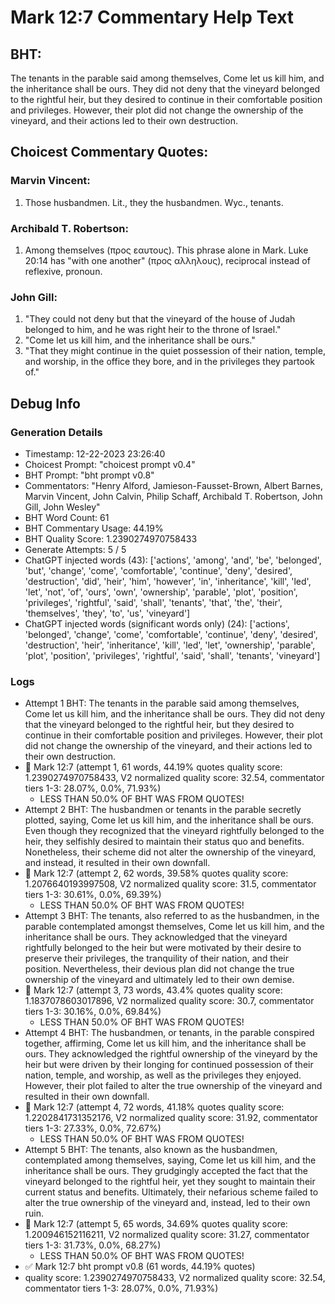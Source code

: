 # Mark 12:7 Commentary Help Text

## BHT:
The tenants in the parable said among themselves, Come let us kill him, and the inheritance shall be ours. They did not deny that the vineyard belonged to the rightful heir, but they desired to continue in their comfortable position and privileges. However, their plot did not change the ownership of the vineyard, and their actions led to their own destruction.

## Choicest Commentary Quotes:
### Marvin Vincent:
1. Those husbandmen. Lit., they the husbandmen. Wyc., tenants.


### Archibald T. Robertson:
1.  Among themselves (προς εαυτους). This phrase alone in Mark. Luke 20:14 has "with one another" (προς αλληλους), reciprocal instead of reflexive, pronoun. 


### John Gill:
1. "They could not deny but that the vineyard of the house of Judah belonged to him, and he was right heir to the throne of Israel."
2. "Come let us kill him, and the inheritance shall be ours."
3. "That they might continue in the quiet possession of their nation, temple, and worship, in the office they bore, and in the privileges they partook of."


## Debug Info
### Generation Details
- Timestamp: 12-22-2023 23:26:40
- Choicest Prompt: "choicest prompt v0.4"
- BHT Prompt: "bht prompt v0.8"
- Commentators: "Henry Alford, Jamieson-Fausset-Brown, Albert Barnes, Marvin Vincent, John Calvin, Philip Schaff, Archibald T. Robertson, John Gill, John Wesley"
- BHT Word Count: 61
- BHT Commentary Usage: 44.19%
- BHT Quality Score: 1.2390274970758433
- Generate Attempts: 5 / 5
- ChatGPT injected words (43):
	['actions', 'among', 'and', 'be', 'belonged', 'but', 'change', 'come', 'comfortable', 'continue', 'deny', 'desired', 'destruction', 'did', 'heir', 'him', 'however', 'in', 'inheritance', 'kill', 'led', 'let', 'not', 'of', 'ours', 'own', 'ownership', 'parable', 'plot', 'position', 'privileges', 'rightful', 'said', 'shall', 'tenants', 'that', 'the', 'their', 'themselves', 'they', 'to', 'us', 'vineyard']
- ChatGPT injected words (significant words only) (24):
	['actions', 'belonged', 'change', 'come', 'comfortable', 'continue', 'deny', 'desired', 'destruction', 'heir', 'inheritance', 'kill', 'led', 'let', 'ownership', 'parable', 'plot', 'position', 'privileges', 'rightful', 'said', 'shall', 'tenants', 'vineyard']

### Logs
- Attempt 1 BHT: The tenants in the parable said among themselves, Come let us kill him, and the inheritance shall be ours. They did not deny that the vineyard belonged to the rightful heir, but they desired to continue in their comfortable position and privileges. However, their plot did not change the ownership of the vineyard, and their actions led to their own destruction.
- 🔄 Mark 12:7 (attempt 1, 61 words, 44.19% quotes quality score: 1.2390274970758433, V2 normalized quality score: 32.54, commentator tiers 1-3: 28.07%, 0.0%, 71.93%) 
	- LESS THAN 50.0% OF BHT WAS FROM QUOTES!
- Attempt 2 BHT: The husbandmen or tenants in the parable secretly plotted, saying, Come let us kill him, and the inheritance shall be ours. Even though they recognized that the vineyard rightfully belonged to the heir, they selfishly desired to maintain their status quo and benefits. Nonetheless, their scheme did not alter the ownership of the vineyard, and instead, it resulted in their own downfall.
- 🔄 Mark 12:7 (attempt 2, 62 words, 39.58% quotes quality score: 1.2076640193997508, V2 normalized quality score: 31.5, commentator tiers 1-3: 30.61%, 0.0%, 69.39%) 
	- LESS THAN 50.0% OF BHT WAS FROM QUOTES!
- Attempt 3 BHT: The tenants, also referred to as the husbandmen, in the parable contemplated amongst themselves, Come let us kill him, and the inheritance shall be ours. They acknowledged that the vineyard rightfully belonged to the heir but were motivated by their desire to preserve their privileges, the tranquility of their nation, and their position. Nevertheless, their devious plan did not change the true ownership of the vineyard and ultimately led to their own demise.
- 🔄 Mark 12:7 (attempt 3, 73 words, 43.4% quotes quality score: 1.1837078603017896, V2 normalized quality score: 30.7, commentator tiers 1-3: 30.16%, 0.0%, 69.84%) 
	- LESS THAN 50.0% OF BHT WAS FROM QUOTES!
- Attempt 4 BHT: The husbandmen, or tenants, in the parable conspired together, affirming, Come let us kill him, and the inheritance shall be ours. They acknowledged the rightful ownership of the vineyard by the heir but were driven by their longing for continued possession of their nation, temple, and worship, as well as the privileges they enjoyed. However, their plot failed to alter the true ownership of the vineyard and resulted in their own downfall.
- 🔄 Mark 12:7 (attempt 4, 72 words, 41.18% quotes quality score: 1.2202841731352176, V2 normalized quality score: 31.92, commentator tiers 1-3: 27.33%, 0.0%, 72.67%) 
	- LESS THAN 50.0% OF BHT WAS FROM QUOTES!
- Attempt 5 BHT: The tenants, also known as the husbandmen, contemplated among themselves, saying, Come let us kill him, and the inheritance shall be ours. They grudgingly accepted the fact that the vineyard belonged to the rightful heir, yet they sought to maintain their current status and benefits. Ultimately, their nefarious scheme failed to alter the true ownership of the vineyard and, instead, led to their own ruin.
- 🔄 Mark 12:7 (attempt 5, 65 words, 34.69% quotes quality score: 1.200946152116211, V2 normalized quality score: 31.27, commentator tiers 1-3: 31.73%, 0.0%, 68.27%) 
	- LESS THAN 50.0% OF BHT WAS FROM QUOTES!
- ✅ Mark 12:7 bht prompt v0.8 (61 words, 44.19% quotes)
- quality score: 1.2390274970758433, V2 normalized quality score: 32.54, commentator tiers 1-3: 28.07%, 0.0%, 71.93%)